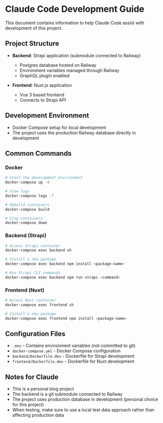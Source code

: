 # Claude Code Development Guide

This document contains information to help Claude Code assist with development of this project.

## Project Structure

- **Backend**: Strapi application (submodule connected to Railway)
  - Postgres database hosted on Railway
  - Environment variables managed through Railway
  - GraphQL plugin enabled

- **Frontend**: Nuxt.js application
  - Vue 3 based frontend
  - Connects to Strapi API

## Development Environment

- Docker Compose setup for local development
- The project uses the production Railway database directly in development

## Common Commands

### Docker

```bash
# Start the development environment
docker-compose up -d

# View logs
docker-compose logs -f

# Rebuild containers
docker-compose build

# Stop containers
docker-compose down
```

### Backend (Strapi)

```bash
# Access Strapi container
docker-compose exec backend sh

# Install a new package
docker-compose exec backend npm install <package-name>

# Run Strapi CLI commands
docker-compose exec backend npm run strapi <command>
```

### Frontend (Nuxt)

```bash
# Access Nuxt container
docker-compose exec frontend sh

# Install a new package
docker-compose exec frontend npm install <package-name>
```

## Configuration Files

- `.env` - Contains environment variables (not committed to git)
- `docker-compose.yml` - Docker Compose configuration
- `backend/Dockerfile.dev` - Dockerfile for Strapi development
- `frontend/Dockerfile.dev` - Dockerfile for Nuxt development

## Notes for Claude

- This is a personal blog project
- The backend is a git submodule connected to Railway
- The project uses production database in development (personal choice for this project)
- When testing, make sure to use a local test data approach rather than affecting production data